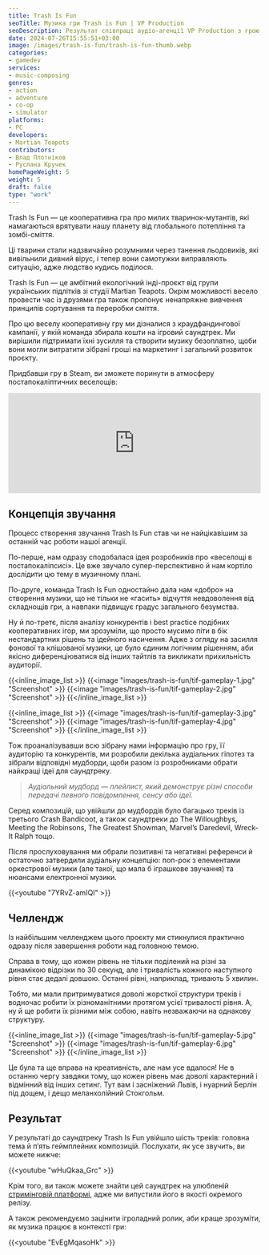 ```yaml
---
title: Trash Is Fun
seoTitle: Музика гри Trash is Fun | VP Production
seoDescription: Результат співпраці аудіо-агенції VP Production з грою Trash is Fun. Розповідаємо про концепцію звучання, головний челлендж та фінальний результат.
date: 2024-07-26T15:55:51+03:00
image: /images/trash-is-fun/trash-is-fun-thumb.webp
categories:
- gamedev
services:
- music-composing
genres:
- action
- adventure
- co-op
- simulator
platforms:
- PC
developers:
- Martian Teapots
contributors:
- Влад Плотніков
- Руслана Кручек
homePageWeight: 5
weight: 5
draft: false
type: "work"
---
```


Trash Is Fun — це кооперативна гра про милих тваринок-мутантів, які намагаються врятувати нашу планету від глобального потепління та зомбі-сміття.

Ці тварини стали надзвичайно розумними через танення льодовиків, які вивільнили дивний вірус, і тепер вони самотужки виправляють ситуацію, адже людство кудись поділося.

Trash Is Fun — це амбітний екологічний інді-проєкт від групи українських підлітків зі студії Martian Teapots. Окрім можливості весело провести час із друзями гра також пропонує ненапряжне вивчення принципів сортування та переробки сміття.

Про цю веселу кооперативну гру ми дізналися з краудфандингової кампанії, у якій команда збирала кошти на ігровий саундтрек. Ми вирішили підтримати їхні зусилля та створити музику безоплатно, щоби вони могли витратити зібрані гроші на маркетинг і загальний розвиток проєкту.

Придбавши гру в Steam, ви зможете поринути в атмосферу постапокаліптичних веселощів:

<iframe loading="lazy" src="https://store.steampowered.com/widget/1671310/" frameborder="0" width="100%" height="200"></iframe>

## Концепція звучання

Процесс створення звучання Trash Is Fun став чи не найцікавішим за останній час роботи нашої агенції.

По-перше, нам одразу сподобалася ідея розробників про «веселощі в постапокаліпсисі». Це вже звучало супер-перспективно й нам кортіло дослідити цю тему в музичному плані.

По-друге, команда Trash Is Fun одностайно дала нам «добро» на створення музики, що не тільки не «гасить» відчуття невдоволення від складнощів гри, а навпаки підвищує градус загального безумства.

Ну й по-третє, після аналізу конкурентів і best practice подібних кооперативних ігор, ми зрозуміли, що просто мусимо піти в бік нестандартних рішень та ідейного насичення. Адже з огляду на засилля фонової та клішованої музики, це було єдиним логічним рішенням, аби якісно диференціюватися від інших тайтлів та викликати прихильність аудиторії.

{{<inline_image_list >}}
{{<image "images/trash-is-fun/tif-gameplay-1.jpg" "Screenshot"  >}}
{{<image "images/trash-is-fun/tif-gameplay-2.jpg" "Screenshot"  >}}
{{</inline_image_list >}}

{{<inline_image_list >}}
{{<image "images/trash-is-fun/tif-gameplay-3.jpg" "Screenshot"  >}}
{{<image "images/trash-is-fun/tif-gameplay-4.jpg" "Screenshot"  >}}
{{</inline_image_list >}}

Тож проаналізувавши всю зібрану нами інформацію про гру, її аудиторію та конкурентів, ми розробили декілька аудіальних гіпотез та зібрали відповідні мудборди, щоби разом із розробниками обрати найкращі ідеї для саундтреку.

>*Аудіальний мудборд — плейлист, який демонструє різні способи передачі певного повідомлення, сенсу або ідеї.*

Серед композицій, що увійшли до мудбордів було багацько треків із третього Crash Bandicoot, а також саундтреки до The Willoughbys, Meeting the Robinsons, The Greatest Showman, Marvel’s Daredevil, Wreck-It Ralph тощо.

Після прослуховування ми обрали позитивні та негативні референси й остаточно затвердили аудіальну концепцію: поп-рок з елементами оркестрової музики (але такої, що мала б іграшкове звучання) та нюансами електронної музики.

{{<youtube "7YRvZ-amIQI" >}}

## Челлендж

Із найбільшим челленджем цього проєкту ми стикнулися практично одразу після завершення роботи над головною темою.

Справа в тому, що кожен рівень не тільки поділений на різні за динамікою відрізки по 30 секунд, але і тривалість кожного наступного рівня стає дедалі довшою. Останні рівні, наприклад, тривають 5 хвилин.

Тобто, ми мали притримуватися доволі жорсткої структури треків і водночас робити їх різноманітними протягом усієї тривалості рівня. А, ну й ще робити їх різними між собою, навіть незважаючи на однакову структуру.

{{<inline_image_list >}}
{{<image "images/trash-is-fun/tif-gameplay-5.jpg" "Screenshot"  >}}
{{<image "images/trash-is-fun/tif-gameplay-6.jpg" "Screenshot"  >}}
{{</inline_image_list >}}

Це була та ще вправа на креативність, але нам усе вдалося! Не в останню чергу завдяки тому, що кожен рівень має доволі характерний і відмінний від інших сетинг. Тут вам і засніжений Львів, і нуарний Берлін під дощем, і дещо меланхолійний Стокгольм.

## Результат

У результаті до саундтреку Trash Is Fun увійшло шість треків: головна тема й п’ять геймплейних композицій. Послухати, як усе звучить, ви можете нижче:

{{<youtube "wHuQkaa_Grc" >}}

Крім того, ви також можете знайти цей саундтрек на улюбленій [стримінговій платформі](https://vldpltnkv.ampl.ink/tif_ost), адже ми випустили його в якості окремого релізу.

А також рекомендуємо зацінити ігроладний ролик, аби краще зрозуміти, як музика працює в контексті гри:

{{<youtube "EvEgMqasoHk" >}}